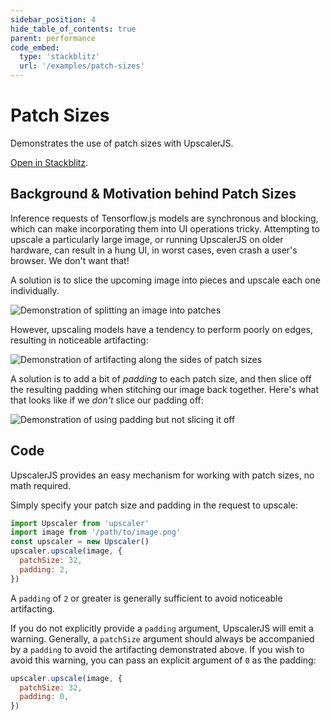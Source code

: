 ```yaml
---
sidebar_position: 4
hide_table_of_contents: true
parent: performance
code_embed:
  type: 'stackblitz'
  url: '/examples/patch-sizes'
---
```


# Patch Sizes

Demonstrates the use of patch sizes with UpscalerJS.

<a href="https://stackblitz.com/github/thekevinscott/upscalerjs/tree/main/examples/patch-sizes?file=index.js&title=UpscalerJS: Patch Sizes">Open in Stackblitz</a>.

## Background & Motivation behind Patch Sizes

Inference requests of Tensorflow.js models are synchronous and blocking, which can make incorporating them into UI operations tricky. Attempting to upscale a particularly large image, or running UpscalerJS on older hardware, can result in a hung UI, in worst cases, even crash a user's browser. We don't want that!

A solution is to slice the upcoming image into pieces and upscale each one individually.

![Demonstration of splitting an image into patches](../../../assets/splitting-image.gif)

However, upscaling models have a tendency to perform poorly on edges, resulting in noticeable artifacting:

![Demonstration of artifacting along the sides of patch sizes](../../../assets/artifacting.gif)

A solution is to add a bit of _padding_ to each patch size, and then slice off the resulting padding when stitching our image back together. Here's what that looks like if we _don't_ slice our padding off:

![Demonstration of using padding but not slicing it off](../../../assets/padding.gif)

## Code

UpscalerJS provides an easy mechanism for working with patch sizes, no math required.

Simply specify your patch size and padding in the request to upscale:

```javascript
import Upscaler from 'upscaler'
import image from '/path/to/image.png'
const upscaler = new Upscaler()
upscaler.upscale(image, {
  patchSize: 32,
  padding: 2,
})
```

A `padding` of `2` or greater is generally sufficient to avoid noticeable artifacting.

If you do not explicitly provide a `padding` argument, UpscalerJS will emit a warning. Generally, a `patchSize` argument should always be accompanied by a `padding` to avoid the artifacting demonstrated above. If you wish to avoid this warning, you can pass an explicit argument of `0` as the padding:

```javascript
upscaler.upscale(image, {
  patchSize: 32,
  padding: 0,
})
```
